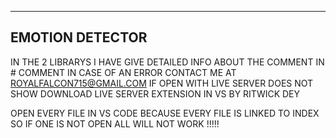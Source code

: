 ----------------
EMOTION DETECTOR
----------------
IN THE 2 LIBRARYS I HAVE GIVE DETAILED INFO ABOUT THE COMMENT IN # COMMENT
IN CASE OF AN ERROR CONTACT ME AT ROYALFALCON715@GMAIL.COM
IF OPEN WITH LIVE SERVER DOES NOT SHOW DOWNLOAD LIVE SERVER EXTENSION IN VS BY RITWICK DEY

OPEN EVERY FILE IN VS CODE BECAUSE EVERY FILE IS LINKED TO INDEX SO IF ONE IS NOT OPEN ALL WILL NOT WORK !!!!!

